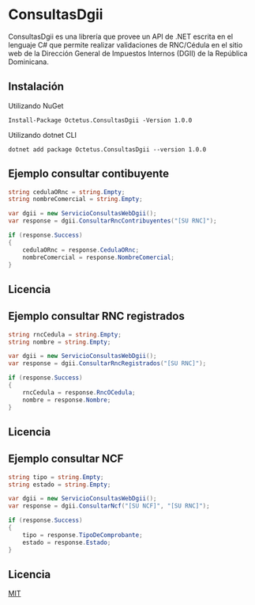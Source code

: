 # ConsultasDgii

ConsultasDgii es una librería que provee un API de .NET escrita en el lenguaje C# que permite realizar validaciones de RNC/Cédula en el sitio web de la Dirección General de Impuestos Internos (DGII) de la República Dominicana.

## Instalación

Utilizando NuGet

```
Install-Package Octetus.ConsultasDgii -Version 1.0.0
```

Utilizando dotnet CLI

```
dotnet add package Octetus.ConsultasDgii --version 1.0.0
```

## Ejemplo consultar contibuyente

```c#
string cedulaORnc = string.Empty;
string nombreComercial = string.Empty;

var dgii = new ServicioConsultasWebDgii();
var response = dgii.ConsultarRncContribuyentes("[SU RNC]");

if (response.Success)
{
	cedulaORnc = response.CedulaORnc;
	nombreComercial = response.NombreComercial;
}
```
## Licencia


## Ejemplo consultar RNC registrados

```c#
string rncCedula = string.Empty;
string nombre = string.Empty;

var dgii = new ServicioConsultasWebDgii();
var response = dgii.ConsultarRncRegistrados("[SU RNC]");

if (response.Success)
{
	rncCedula = response.RncOCedula;
	nombre = response.Nombre;
}
```
## Licencia


## Ejemplo consultar NCF

```c#
string tipo = string.Empty;
string estado = string.Empty;

var dgii = new ServicioConsultasWebDgii();
var response = dgii.ConsultarNcf("[SU NCF]", "[SU RNC]");

if (response.Success)
{
	tipo = response.TipoDeComprobante;
	estado = response.Estado;
}
```
## Licencia

[MIT](https://github.com/wrobirson/ConsultasDgii/blob/master/LICENSE)


